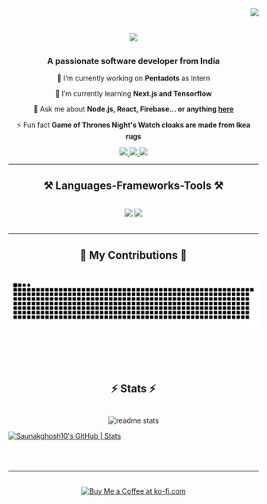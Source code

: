 <img align="right" src="https://visitor-badge.laobi.icu/badge?page_id=Saunakghosh10.saunakghosh10" />

<h1 align="center">
    <img src="https://readme-typing-svg.herokuapp.com/?font=Righteous&size=35&color=000000&center=true&vCenter=true&width=500&height=70&duration=4000&lines=Hello+There!+👋;+I'm+Saunak+Ghosh!;" />
</h1>

<h3 align="center">A passionate software developer from India</h3>

<div align="center">
 
 🔭 I’m currently working on **Pentadots** as Intern
 
 🌱 I’m currently learning **Next.js and Tensorflow**

💬 Ask me about **Node.js, React, Firebase... or anything [here](https://github.com/saunakghosh10/saunakghosh10/issues)**

⚡ Fun fact **Game of Thrones Night's Watch cloaks are made from Ikea rugs**

 </div>

 <div align="center"> 
  <a href="mailto:saunakofficial10@gmail.com">
    <img src="https://img.shields.io/badge/Gmail-333333?style=for-the-badge&logo=gmail&logoColor=red" />
  </a>
  <a href="https://www.linkedin.com/in/saunak-ghosh10/" target="_blank">
    <img src="https://img.shields.io/badge/LinkedIn-0077B5?style=for-the-badge&logo=linkedin&logoColor=white" target="_blank" />
  </a>
  <a href="https://my-portfolio-ruby-ten-94.vercel.app/" target="_blank">
     <img src="https://img.shields.io/badge/Portfolio-FF5722?style=for-the-badge&logo=todoist&logoColor=white" target="_blank" /> <!-- sqlite, safari, google-chrome are other good icon options -->
  </a>
</div>

 <hr/>

<h2 align="center">⚒️ Languages-Frameworks-Tools ⚒️</h2>
<br/>
<div align="center">
    <img src="https://skillicons.dev/icons?i=react,bootstrap,mui,html,css,vscode,github,figma,tailwind,git" />
    <img src="https://skillicons.dev/icons?i=nodejs,python,javascript,typescript,express,firebase,mongodb,c,java,nextjs,mysql" /><br>
</div>

<br/>
<hr/>

<div align="center">
  <h2>🐍 My Contributions 🐍</h2>
  <br>
  <img alt="snake eating my contributions" src="https://raw.githubusercontent.com/saunakghosh10/saunakghosh10/output/github-contribution-grid-snake.svg" />
  
  <br/><br/><br/>
</div>

<h2 align="center">⚡ Stats ⚡</h2>
<br>
<div align=center>
<!--   <img width=390 src="https://streak-stats.demolab.com/?user=saunakghosh10" alt="streak stats" /> -->
  <img width=390 src="https://github-readme-stats.vercel.app/api/wakatime?username=saunak" alt="readme stats" />
  <br/>
<!--   <img width=325 align="center" src="https://github-readme-stats.vercel.app/api/top-langs/?username=saunakghosh10&layout=donut-vertical" alt="top langs" /> -->
</div>

[![Saunakghosh10's GitHub | Stats](https://stats.quine.sh/Saunakghosh10/github?theme=dark)](https://quine.sh?utm_source=widgets&utm_campaign=Saunakghosh10)

<br/><br/>

<hr/>

<br/>


<div align="center">
<a href='https://www.buymeacoffee.com/saunakghosh' target='_blank'><img height='64' style='border:0px;height:64px;' src='https://storage.ko-fi.com/cdn/kofi1.png?v=3' border='0' alt='Buy Me a Coffee at ko-fi.com' /></a>
</div>

<br/>
